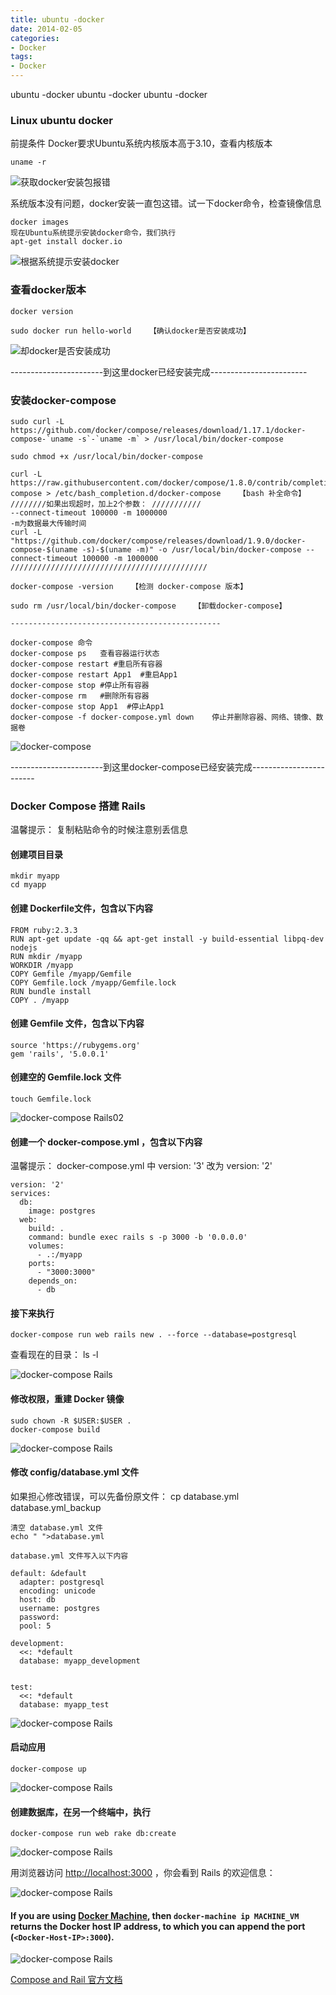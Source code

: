```yaml
---
title: ubuntu -docker
date: 2014-02-05
categories: 
- Docker
tags:
- Docker
---
```

ubuntu -docker
ubuntu -docker
ubuntu -docker

<!-- more -->

### Linux ubuntu docker

前提条件 Docker要求Ubuntu系统内核版本高于3.10，查看内核版本

```
uname -r
```

![获取docker安装包报错](/img/ubuntu/docker/docker_get_error.png)

系统版本没有问题，docker安装一直包这错。试一下docker命令，检查镜像信息

```
docker images
现在Ubuntu系统提示安装docker命令，我们执行
apt-get install docker.io
```

![根据系统提示安装docker](/img/ubuntu/docker/docker_instal.png)

### 查看docker版本

```
docker version

sudo docker run hello-world    【确认docker是否安装成功】
```

![却docker是否安装成功](/img/ubuntu/docker/docker_v.png)

-----------------------到这里docker已经安装完成------------------------

### 安装docker-compose

```
sudo curl -L https://github.com/docker/compose/releases/download/1.17.1/docker-compose-`uname -s`-`uname -m` > /usr/local/bin/docker-compose

sudo chmod +x /usr/local/bin/docker-compose

curl -L https://raw.githubusercontent.com/docker/compose/1.8.0/contrib/completion/bash/docker-compose > /etc/bash_completion.d/docker-compose    【bash 补全命令】
////////如果出现超时，加上2个参数： ///////////
--connect-timeout 100000 -m 1000000
-m为数据最大传输时间
curl -L "https://github.com/docker/compose/releases/download/1.9.0/docker-compose-$(uname -s)-$(uname -m)" -o /usr/local/bin/docker-compose --connect-timeout 100000 -m 1000000 
////////////////////////////////////////////

docker-compose -version    【检测 docker-compose 版本】

sudo rm /usr/local/bin/docker-compose    【卸载docker-compose】

-----------------------------------------------

docker-compose 命令
docker-compose ps   查看容器运行状态
docker-compose restart #重启所有容器
docker-compose restart App1  #重启App1
docker-compose stop #停止所有容器
docker-compose rm   #删除所有容器
docker-compose stop App1  #停止App1
docker-compose -f docker-compose.yml down    停止并删除容器、网络、镜像、数据卷
```

![docker-compose](/img/ubuntu/docker/docker_compose.png)

-----------------------到这里docker-compose已经安装完成------------------------

### Docker Compose 搭建 Rails
温馨提示： 复制粘贴命令的时候注意别丢信息

#### 创建项目目录

```
mkdir myapp
cd myapp
```

#### 创建 Dockerfile文件，包含以下内容

```
FROM ruby:2.3.3
RUN apt-get update -qq && apt-get install -y build-essential libpq-dev nodejs
RUN mkdir /myapp
WORKDIR /myapp
COPY Gemfile /myapp/Gemfile
COPY Gemfile.lock /myapp/Gemfile.lock
RUN bundle install
COPY . /myapp
```

#### 创建 Gemfile 文件，包含以下内容

```
source 'https://rubygems.org'
gem 'rails', '5.0.0.1'
```

#### 创建空的 Gemfile.lock 文件

```
touch Gemfile.lock
```

![docker-compose Rails02](/img/ubuntu/docker/docker_compose_Rails02.png)

#### 创建一个 docker-compose.yml ，包含以下内容

温馨提示：
docker-compose.yml  中 version: '3' 改为 version: '2'

```
version: '2'
services:
  db:
    image: postgres
  web:
    build: .
    command: bundle exec rails s -p 3000 -b '0.0.0.0'
    volumes:
      - .:/myapp
    ports:
      - "3000:3000"
    depends_on:
      - db
```

#### 接下来执行

```
docker-compose run web rails new . --force --database=postgresql
```

查看现在的目录：  ls -l   

![docker-compose Rails](/img/ubuntu/docker/docker_compose_Rails03.png)

#### 修改权限，重建 Docker 镜像

```
sudo chown -R $USER:$USER .
docker-compose build
```

![docker-compose Rails](/img/ubuntu/docker/docker_compose_Rails04.png)

#### 修改 config/database.yml 文件

如果担心修改错误，可以先备份原文件： cp database.yml database.yml_backup

```
清空 database.yml 文件
echo " ">database.yml

database.yml 文件写入以下内容

default: &default
  adapter: postgresql
  encoding: unicode
  host: db
  username: postgres
  password:
  pool: 5

development:
  <<: *default
  database: myapp_development


test:
  <<: *default
  database: myapp_test

```

![docker-compose Rails](/img/ubuntu/docker/docker_compose_Rails05.png)

#### 启动应用

```
docker-compose up
```

![docker-compose Rails](/img/ubuntu/docker/docker_compose_Rails06.png)

#### 创建数据库，在另一个终端中，执行

```
docker-compose run web rake db:create
```

![docker-compose Rails](/img/ubuntu/docker/docker_compose_Rails07.png)

用浏览器访问 [http://localhost:3000](http://localhost:3000/) ，你会看到 Rails 的欢迎信息：

![docker-compose Rails](/img/ubuntu/docker/docker_compose_Rails.png)

#### If you are using [Docker Machine](https://docs.docker.com/machine/overview/), then `docker-machine ip MACHINE_VM` returns the Docker host IP address, to which you can append the port (`<Docker-Host-IP>:3000`).

![docker-compose Rails](/img/ubuntu/docker/docker_compose_Rails08.png)

[Compose and Rail 官方文档](https://docs.docker.com/compose/rails/#rebuild-the-application "docker-compose 安装Rails官方文档")